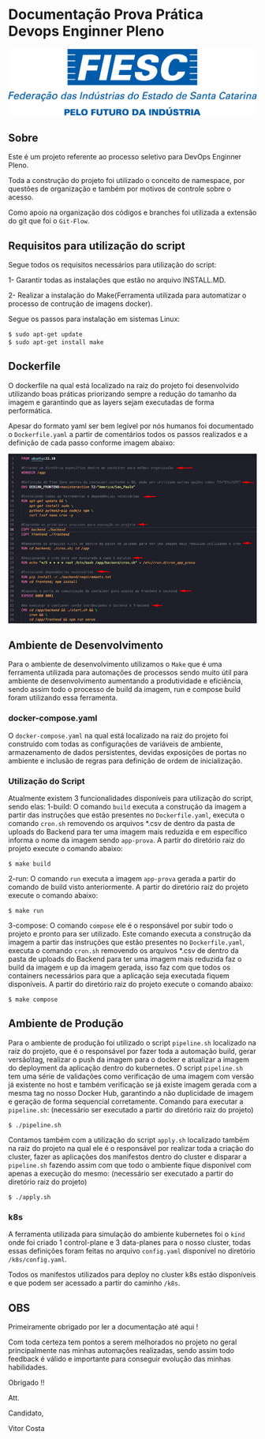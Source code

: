 # Documentação Prova Prática Devops Enginner Pleno

![Alt text](./doc/Marca_FIESC_Completa.png "Marca_FIESC")

## Sobre

Este é um projeto referente ao processo seletivo para DevOps Enginner Pleno.

Toda a construção do projeto foi utilizado o conceito de namespace, por questões de organização e também por motivos de controle sobre o acesso.

Como apoio na organização dos códigos e branches foi utilizada a extensão do git que foi o `Git-Flow`. 

## Requisitos para utilização do script

Segue todos os requisitos necessários para utilização do script:

1- Garantir todas as instalações que estão no arquivo INSTALL.MD. 

2- Realizar a instalação do Make(Ferramenta utilizada para automatizar o processo de contrução de imagens docker).

Segue os passos para instalação em sistemas Linux:
```
$ sudo apt-get update
$ sudo apt-get install make

```

## Dockerfile

O dockerfile na qual está localizado na raiz do projeto foi desenvolvido utilizando boas práticas priorizando sempre a redução do tamanho da imagem e garantindo que as layers sejam executadas de forma performática.

Apesar do formato yaml ser bem legível por nós humanos foi documentado o `Dockerfile.yaml` a partir de comentários todos os passos realizados e a definição de cada passo conforme imagem abaixo:

![Alt text](./doc/dockerfile.png "Dockerfile")

## Ambiente de Desenvolvimento

Para o ambiente de desenvolvimento utilizamos o `Make` que é uma ferramenta utilizada para automações de processos sendo muito útil para ambiente de desenvolvimento aumentando a produtividade e eficiência, sendo assim todo o processo de build da imagem, run e compose build foram utilizando essa ferramenta.

### docker-compose.yaml

O `docker-compose.yaml` na qual está localizado na raiz do projeto foi construido com todas as configurações de variáveis de ambiente, armazenamento de dados persistentes, devidas exposições de portas no ambiente e inclusão de regras para definição de ordem de inicialização.

### Utilização do Script

Atualmente existem 3 funcionalidades disponíveis para utilização do script, sendo elas:
1-build:
    O comando `build` executa a construção da imagem a partir das instruções que estão presentes no `Dockerfile.yaml`, executa o comando `cron.sh` removendo os arquivos *.csv de dentro da pasta de uploads do Backend para ter uma imagem mais reduzida e em específico informa o nome da imagem sendo `app-prova`.
    A partir do diretório raiz do projeto execute o comando abaixo:
```
$ make build
```

2-run:
    O comando `run` executa a imagem `app-prova` gerada a partir do comando de build visto anteriormente. 
    A partir do diretório raiz do projeto execute o comando abaixo:

```
$ make run
```

3-compose:
    O comando `compose` ele é o responsável por subir todo o projeto e pronto para ser utilizado.
    Este comando executa a construção da imagem a partir das instruções que estão presentes no `Dockerfile.yaml`, executa o comando `cron.sh` removendo os arquivos *.csv de dentro da pasta de uploads do Backend para ter uma imagem mais reduzida faz o build da imagem e up da imagem gerada, isso faz com que todos os containers necessários para que a aplicação seja executada fiquem disponíveis.
    A partir do diretório raiz do projeto execute o comando abaixo:

```
$ make compose
```

## Ambiente de Produção

Para o ambiente de produção foi utilizado o script `pipeline.sh` localizado na raiz do projeto, que é o responsável por fazer toda a automação build, gerar versão\tag, realizar o push da imagem para o docker e atualizar a imagem do deployment da aplicação dentro do kubernetes.
O script `pipeline.sh` tem uma série de validações como verificação de uma imagem com versão já existente no host e também verificação se já existe imagem gerada com a mesma tag no nosso Docker Hub, garantindo a não duplicidade de imagem e geração de forma sequencial corretamente.
Comando para executar a `pipeline.sh`: (necessário ser executado a partir do diretório raiz do projeto)

```
$ ./pipeline.sh
``` 

Contamos também com a utilização do script `apply.sh` localizado também na raiz do projeto na qual ele é o responsável por realizar toda a criação do cluster, fazer as aplicações dos manifestos dentro do cluster e disparar a `pipeline.sh` fazendo assim com que todo o ambiente fique disponível com apenas a execução do mesmo:
(necessário ser executado a partir do diretório raiz do projeto)

```
$ ./apply.sh

```

### k8s

A ferramenta utilizada para simulação do ambiente kubernetes foi o `kind` onde foi criado 1 control-plane e 3 data-planes para o nosso cluster, todas essas definições foram feitas no arquivo `config.yaml` disponível no diretório `/k8s/config.yaml`.

Todos os manifestos utilizados para deploy no cluster k8s estão disponíveis e que podem ser acessado a partir do caminho `/k8s`.

## OBS

Primeiramente obrigado por ler a documentação até aqui !

Com toda certeza tem pontos a serem melhorados no projeto no geral principalmente nas minhas automações realizadas, sendo assim todo feedback é válido e importante para conseguir evolução das minhas habilidades. 

Obrigado !!

Att.

Candidato,

Vitor Costa


